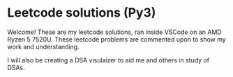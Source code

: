 # Leetcode solutions (Py3)

Welcome! These are my leetcode solutions, ran inside VSCode on an AMD Ryzen 5 7520U. These leetcode problems are commented upon to show my work and understanding.

I will also be creating a DSA visulaizer to aid me and others in study of DSAs.
